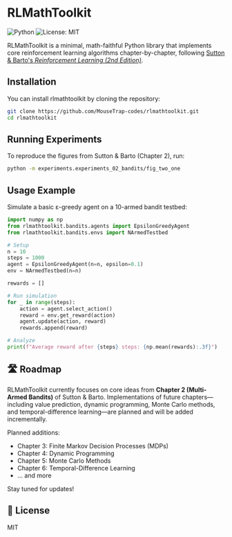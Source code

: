 # RLMathToolkit
![Python](https://img.shields.io/badge/python-3.9%2B-blue)
![License: MIT](https://img.shields.io/badge/License-MIT-yellow.svg)


RLMathToolkit is a minimal, math-faithful Python library that implements core reinforcement learning algorithms chapter-by-chapter, following [Sutton & Barto's *Reinforcement Learning (2nd Edition)*](http://incompleteideas.net/book/the-book-2nd.html).

## Installation

You can install rlmathtoolkit by cloning the repository:

```bash
git clone https://github.com/MouseTrap-codes/rlmathtoolkit.git
cd rlmathtoolkit
```

## Running Experiments

To reproduce the figures from Sutton & Barto (Chapter 2), run:

```bash
python -m experiments.experiments_02_bandits/fig_two_one
```
## Usage Example

Simulate a basic ε-greedy agent on a 10-armed bandit testbed:

```python
import numpy as np
from rlmathtoolkit.bandits.agents import EpsilonGreedyAgent
from rlmathtoolkit.bandits.envs import NArmedTestbed

# Setup
n = 10
steps = 1000
agent = EpsilonGreedyAgent(n=n, epsilon=0.1)
env = NArmedTestbed(n=n)

rewards = []

# Run simulation
for _ in range(steps):
    action = agent.select_action()
    reward = env.get_reward(action)
    agent.update(action, reward)
    rewards.append(reward)

# Analyze
print(f"Average reward after {steps} steps: {np.mean(rewards):.3f}")
```
## 🛣️ Roadmap

RLMathToolkit currently focuses on core ideas from **Chapter 2 (Multi-Armed Bandits)** of Sutton & Barto. Implementations of future chapters—including value prediction, dynamic programming, Monte Carlo methods, and temporal-difference learning—are planned and will be added incrementally.

Planned additions:

- Chapter 3: Finite Markov Decision Processes (MDPs)
- Chapter 4: Dynamic Programming
- Chapter 5: Monte Carlo Methods
- Chapter 6: Temporal-Difference Learning
- ... and more

Stay tuned for updates!

## 📄 License

MIT



